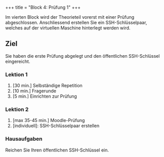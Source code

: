 +++
title = "Block 4: Prüfung 1"
+++

Im vierten Block wird der Theorieteil vorerst mit einer Prüfung abgeschlossen.
Anschliessend erstellen Sie ein SSH-Schlüsselpaar, welches auf der virtuellen
Maschine hinterlegt werden wird.

## Ziel

Sie haben die erste Prüfung abgelegt und den öffentlichen SSH-Schlüssel
eingereicht.

### Lektion 1

1. [30 min.] Selbständige Repetition
2. [10 min.] Fragerunde
3. [5 min.] Einrichten zur Prüfung

### Lektion 2

1. [max 35-45 min.] Moodle-Prüfung
2. [individuell]: SSH-Schlüsselpaar erstellen

### Hausaufgaben

Reichen Sie Ihren öffentlichen SSH-Schlüssel ein.
